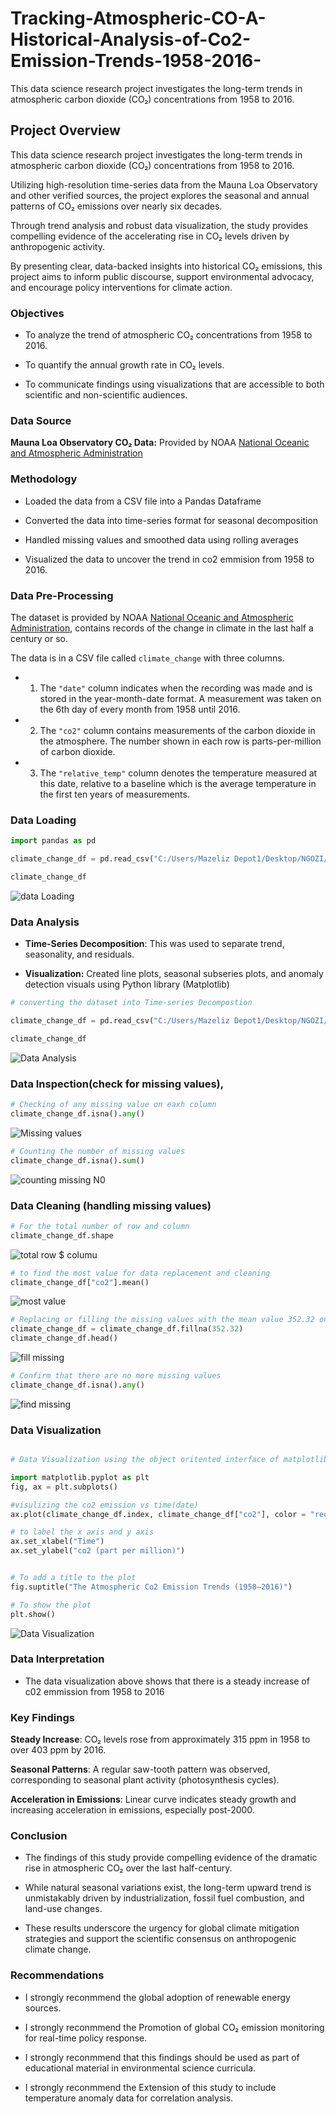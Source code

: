 # Tracking-Atmospheric-CO-A-Historical-Analysis-of-Co2-Emission-Trends-1958-2016-
This data science research project investigates the long-term trends in atmospheric carbon dioxide (CO₂) concentrations from 1958 to 2016.


## Project Overview
This data science research project investigates the long-term trends in atmospheric carbon dioxide (CO₂) concentrations from 1958 to 2016.

Utilizing high-resolution time-series data from the Mauna Loa Observatory and other verified sources, the project explores the seasonal and annual patterns of CO₂ emissions over nearly six decades.

Through trend analysis and robust data visualization, the study provides compelling evidence of the accelerating rise in CO₂ levels driven by anthropogenic activity.

By presenting clear, data-backed insights into historical CO₂ emissions, this project aims to inform public discourse, support environmental advocacy, and encourage policy interventions for climate action.

### Objectives
- To analyze the trend of atmospheric CO₂ concentrations from 1958 to 2016.

- To quantify the annual growth rate in CO₂ levels.

- To communicate findings using visualizations that are accessible to both scientific and non-scientific audiences.

### Data Source
**Mauna Loa Observatory CO₂ Data:** Provided by NOAA [National Oceanic and Atmospheric Administration](https://gml.noaa.gov/ccgg/trends/)


### Methodology
-  Loaded the data from a CSV file into a Pandas Dataframe

- Converted the data into time-series format for seasonal decomposition

- Handled missing values and smoothed data using rolling averages

- Visualized the data to uncover the trend in co2 emmision from 1958 to 2016.

### Data Pre-Processing
The dataset is provided by NOAA [National Oceanic and Atmospheric Administration](https://gml.noaa.gov/ccgg/trends/),  contains records of the change in climate in the last half a century or so. 

The data is in a CSV file called `climate_change` with three columns. 

- 1. The `"date"` column indicates when the recording was made and is stored in the year-month-date format.
     A measurement was taken on the 6th day of every month from 1958 until 2016. 


- 2. The  `"co2"` column contains measurements of the carbon dioxide in the atmosphere.
     The number shown in each row is parts-per-million of carbon dioxide. 


- 3. The  `"relative_temp"` column denotes the temperature measured at this date, relative to a baseline which is the average        temperature in the first ten years of measurements.
     
### Data Loading

```python
import pandas as pd

climate_change_df = pd.read_csv("C:/Users/Mazeliz Depot1/Desktop/NGOZI/_Mr Emma class/Data Set/climate_change.csv")

climate_change_df

```
![data Loading](https://github.com/user-attachments/assets/8f1af510-e15d-4253-9d57-a5788b3cc741)

###  Data Analysis

- **Time-Series Decomposition**: This was used to separate trend, seasonality, and residuals.

- **Visualization:** Created line plots,  seasonal subseries plots, and anomaly detection visuals using Python library (Matplotlib)

```python
# converting the dataset into Time-series Decompostion 

climate_change_df = pd.read_csv("C:/Users/Mazeliz Depot1/Desktop/NGOZI/_Mr Emma class/Data Set/climate_change.csv", parse_dates = ["date"], index_col = "date")

climate_change_df

```
![Data Analysis](https://github.com/user-attachments/assets/439f8d17-9058-4d70-99cd-ae0424788912)


###  Data Inspection(check for missing values),

```python
# Checking of any missing value on eaxh column
climate_change_df.isna().any()
```
![Missing values](https://github.com/user-attachments/assets/80ad388b-11d5-41b4-91a3-30bd9ef6fb4d)


```python
# Counting the number of missing values
climate_change_df.isna().sum()

```
![counting missing N0](https://github.com/user-attachments/assets/8c6793cb-a585-4b31-9ec7-2bbff4b6cf64)


### Data Cleaning (handling missing values) 

```python
# For the total number of row and column
climate_change_df.shape

```
![total row $ columu](https://github.com/user-attachments/assets/344c3e5c-a265-46ce-ba23-e9e29bdb5ba3)


```python
# to find the most value for data replacement and cleaning
climate_change_df["co2"].mean()

```
![most value](https://github.com/user-attachments/assets/55cc1f1f-2f74-4668-9352-544f877b99d9)

```python
# Replacing or filling the missing values with the mean value 352.32 on the CO2 column
climate_change_df = climate_change_df.fillna(352.32)
climate_change_df.head()

```
![fill missing](https://github.com/user-attachments/assets/9e57c587-f4e3-4999-8243-0ea020388976)

```python
# Confirm that there are no more missing values
climate_change_df.isna().any()

```
![find missing](https://github.com/user-attachments/assets/822fff7f-465b-4f13-9b6e-9f6f2acabf89)

### Data Visualization

```python

# Data Visualization using the object oritented interface of matplotlib

import matplotlib.pyplot as plt
fig, ax = plt.subplots()

#visulizing the co2 emission vs time(date)
ax.plot(climate_change_df.index, climate_change_df["co2"], color = "red")

# to label the x axis and y axis
ax.set_xlabel("Time")
ax.set_ylabel("co2 (part per million)")


# To add a title to the plot
fig.suptitle("The Atmospheric Co2 Emission Trends (1958–2016)")

# To show the plot
plt.show()

```
![Data Visualization](https://github.com/user-attachments/assets/e58d6663-20c1-4740-944c-c49ca16c5f32)

###  Data Interpretation
* The data visualization above shows that there is a steady increase of c02 emmission from 1958 to 2016

### Key Findings
**Steady Increase**: CO₂ levels rose from approximately 315 ppm in 1958 to over 403 ppm by 2016.

**Seasonal Patterns**: A regular saw-tooth pattern was observed, corresponding to seasonal plant activity (photosynthesis cycles).

**Acceleration in Emissions**: Linear curve indicates steady growth and increasing acceleration in emissions, especially post-2000.

### Conclusion

- The findings of this study provide compelling evidence of the dramatic rise in atmospheric CO₂ over the last half-century.

- While natural seasonal variations exist, the long-term upward trend is unmistakably driven by industrialization, fossil fuel combustion, and land-use changes. 

- These results underscore the urgency for global climate mitigation strategies and support the scientific consensus on anthropogenic climate change.


### Recommendations

- I strongly reconmmend  the global adoption of renewable energy sources.

- I strongly reconmmend the Promotion of  global CO₂ emission monitoring for real-time policy response.

- I strongly reconmmend that this  findings should be used as part of educational material in environmental science curricula.

- I strongly reconmmend the Extension of this  study to include temperature anomaly data for correlation analysis.



